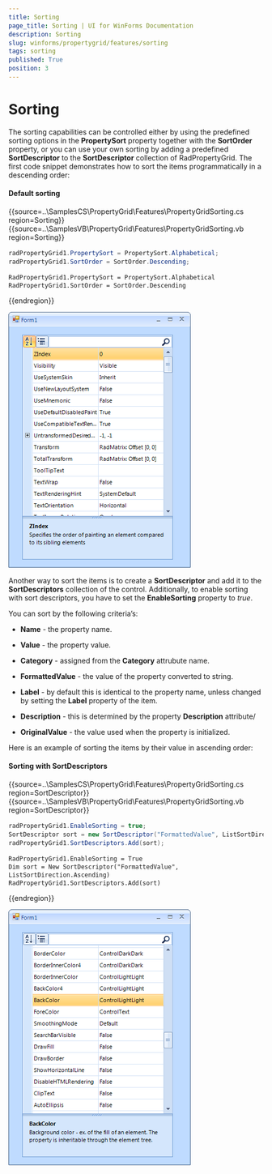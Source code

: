 ```yaml
---
title: Sorting
page_title: Sorting | UI for WinForms Documentation
description: Sorting
slug: winforms/propertygrid/features/sorting
tags: sorting
published: True
position: 3
---
```


# Sorting

The sorting capabilities can be controlled either by using the predefined sorting options in the __PropertySort__ property together with the __SortOrder__ property, or you can use your own sorting by adding a predefined __SortDescriptor__ to the __SortDescriptor__ collection of RadPropertyGrid. The first code snippet demonstrates how to sort the items programmatically in a descending order:

#### Default sorting

{{source=..\SamplesCS\PropertyGrid\Features\PropertyGridSorting.cs region=Sorting}} 
{{source=..\SamplesVB\PropertyGrid\Features\PropertyGridSorting.vb region=Sorting}} 

````C#
radPropertyGrid1.PropertySort = PropertySort.Alphabetical;
radPropertyGrid1.SortOrder = SortOrder.Descending;

````
````VB.NET
RadPropertyGrid1.PropertySort = PropertySort.Alphabetical
RadPropertyGrid1.SortOrder = SortOrder.Descending

````

{{endregion}} 


![propertygrid-features-sorting 001](images/propertygrid-features-sorting001.png)

Another way to sort the items is to create a __SortDescriptor__ and add it to the __SortDescriptors__ collection of the control. Additionally, to enable sorting with sort descriptors, you have to set the __EnableSorting__ property to *true*.

You can sort by the following criteria’s:      

* __Name__ - the property name.

* __Value__ - the property value.

* __Category__ - assigned from the __Category__ attrubute name.

* __FormattedValue__ - the value of the property converted to string.

* __Label__ - by default this is identical to the property name, unless changed by setting the __Label__ property of the item.

* __Description__ - this is determined by the property __Description__ attribute/

* __OriginalValue__ - the value used when the property is initialized.

Here is an example of sorting the items by their value in ascending order:

#### Sorting with SortDescriptors

{{source=..\SamplesCS\PropertyGrid\Features\PropertyGridSorting.cs region=SortDescriptor}} 
{{source=..\SamplesVB\PropertyGrid\Features\PropertyGridSorting.vb region=SortDescriptor}} 

````C#
radPropertyGrid1.EnableSorting = true;
SortDescriptor sort = new SortDescriptor("FormattedValue", ListSortDirection.Ascending);
radPropertyGrid1.SortDescriptors.Add(sort);

````
````VB.NET
RadPropertyGrid1.EnableSorting = True
Dim sort = New SortDescriptor("FormattedValue", ListSortDirection.Ascending)
RadPropertyGrid1.SortDescriptors.Add(sort)

````

{{endregion}}

![propertygrid-features-sorting 002](images/propertygrid-features-sorting002.png)
